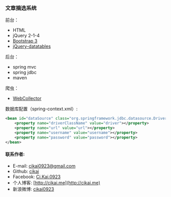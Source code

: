 ### 文章摘选系统

前台：

 * HTML
 * jQuery 2-1-4
 * [Bootstrap 3](http://www.bootcss.com/)
 * [jQuery-datatables](http://www.datatables.net/)

后台：

 * spring mvc
 * spring jdbc
 * maven

爬虫：
 * [WebCollector](https://github.com/CrawlScript/WebCollector)

数据库配置（spring-context.xml）:

```xml
<bean id="dataSource" class="org.springframework.jdbc.datasource.DriverManagerDataSource">
	<property name="driverClassName" value="driver"></property>
	<property name="url" value="url"></property>
	<property name="username" value="username"></property>
	<property name="password" value="password"></property>
</bean>
```
#### 联系作者:

 * E-mail: [cikai0923@gmail.com](mailto://cikai0923@gmail.com)
 * Github: [cikai](https://github.com/cikai)
 * Facebook: [Ci.Kai.0923](https://www.facebook.com/Ci.Kai.0923)
 * 个人博客: [http://cikai.me](http://cikai.me)
 * 新浪微博: [cikai0923](http://weibo.com/cikai0923)
